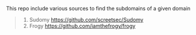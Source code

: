 This repo include various sources to find the subdomains of a given domain

> 1. Sudomy https://github.com/screetsec/Sudomy
> 2. Frogy https://github.com/iamthefrogy/frogy

